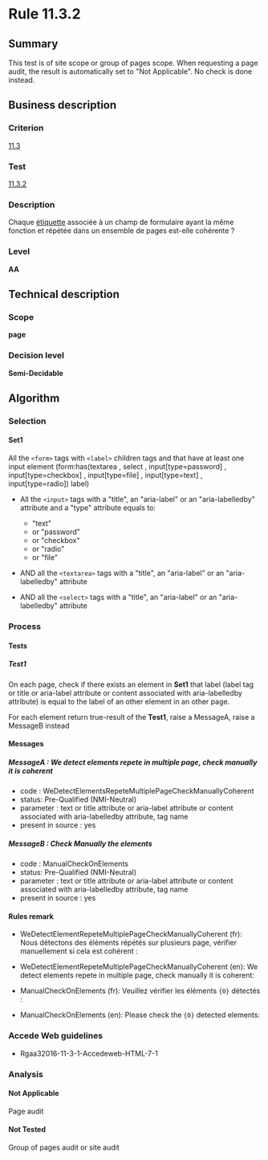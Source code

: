 # Rule 11.3.2

## Summary

This test is of site scope or group of pages scope. When requesting a page audit, the result is automatically set to "Not Applicable". No check is done instead.

## Business description

### Criterion

[11.3](http://references.modernisation.gouv.fr/rgaa/criteres.html#crit-11-3)

### Test

[11.3.2](http://references.modernisation.gouv.fr/rgaa/criteres.html#test-11-3-2)

### Description

Chaque <a href="http://references.modernisation.gouv.fr/referentiel-technique-0#mEtiquette">&eacute;tiquette</a> associ&eacute;e &agrave; un champ de formulaire ayant la m&ecirc;me fonction et r&eacute;p&eacute;t&eacute;e dans un ensemble de pages est-elle coh&eacute;rente ?

### Level

**AA**

## Technical description

### Scope

**page**

### Decision level

**Semi-Decidable**

## Algorithm

### Selection

#### Set1

All the `<form>` tags with `<label>` children tags and that have at least one input element (form:has(textarea , select , input[type=password] , input[type=checkbox] , input[type=file] , input[type=text] , input[type=radio]) label)

-   All the `<input>` tags with a "title", an "aria-label" or an "aria-labelledby" attribute and a "type"
    attribute equals to:
    -   "text"
    -   or "password"
    -   or "checkbox"
    -   or "radio"
    -   or "file"

-   AND all the `<textarea>` tags with a "title", an "aria-label" or an "aria-labelledby" attribute
-   AND all the `<select>` tags with a "title", an "aria-label" or an "aria-labelledby" attribute

### Process

#### Tests

##### Test1

On each page, check if there exists an element in **Set1** that label (label tag or title or aria-label attribute or content associated with aria-labelledby attribute) is equal to the label of an other element in an other page.

For each element return true-result of the **Test1**, raise a MessageA, raise a MessageB instead

#### Messages

##### MessageA : We detect elements repete in multiple page, check manually it is coherent

-   code : WeDetectElementsRepeteMultiplePageCheckManuallyCoherent
-   status: Pre-Qualified (NMI-Neutral)
-   parameter : text or title attribute or aria-label attribute or content associated with aria-labelledby attribute, tag name
-   present in source : yes

##### MessageB : Check Manually the elements

-   code : ManualCheckOnElements
-   status: Pre-Qualified (NMI-Neutral)
-   parameter : text or title attribute or aria-label attribute or content associated with aria-labelledby attribute, tag name
-   present in source : yes

#### Rules remark

 * WeDetectElementRepeteMultiplePageCheckManuallyCoherent (fr): Nous d&eacute;tectons des &eacute;l&eacute;ments r&eacute;p&eacute;t&eacute;s sur plusieurs page, v&eacute;rifier manuellement si cela est coh&eacute;rent : 
 * WeDetectElementRepeteMultiplePageCheckManuallyCoherent (en): We detect elements repete in multiple page, check manually it is coherent: 

 * ManualCheckOnElements (fr): Veuillez v&eacute;rifier les &eacute;l&eacute;ments <code>{0}</code> d&eacute;tect&eacute;s :
 * ManualCheckOnElements (en): Please check the <code>{0}</code> detected elements:

### Accede Web guidelines

 * Rgaa32016-11-3-1-Accedeweb-HTML-7-1

### Analysis

#### Not Applicable

Page audit 

#### Not Tested

Group of pages audit or site audit
